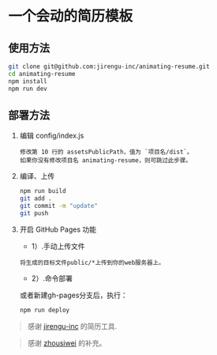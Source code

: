 # 一个会动的简历模板



## 使用方法

``` bash
git clone git@github.com:jirengu-inc/animating-resume.git
cd animating-resume
npm install
npm run dev
```

## 部署方法


1. 编辑 config/index.js
    ```
    修改第 10 行的 assetsPublicPath，值为 `项目名/dist`。
    如果你没有修改项目名 animating-resume，则可跳过此步骤。
    ```

2. 编译、上传
    ``` bash
    npm run build
    git add .
    git commit -m "update"
    git push
    ```

3. 开启 GitHub Pages 功能
    - 1）.手动上传文件
    
    ```
    将生成的目标文件public/*上传到你的web服务器上。
    ```
    
    - 2）.命令部署
    
    或者新建gh-pages分支后，执行：
    ```bash
    npm run deploy
    ```




> 感谢 [jirengu-inc](https://github.com/jirengu-inc/animating-resume) 的简历工具.

> 感谢 [zhousiwei](https://gitee.com/zhousiwei/anires) 的补充。
